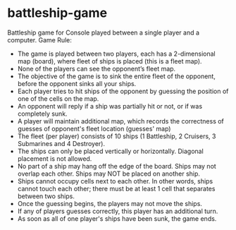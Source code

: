# battleship-game
Battleship game for Console played between a single player and a computer.
Game Rule:
* The game is played between two players, each has a 2-dimensional map (board), where fleet of ships is placed (this is a fleet map).
* None of the players can see the opponent’s fleet map.
* The objective of the game is to sink the entire fleet of the opponent, before the opponent sinks all your ships.
* Each player tries to hit ships of the opponent by guessing the position of one of the cells on the map.
* An opponent will reply if a ship was partially hit or not, or if was completely sunk.
* A player will maintain additional map, which records the correctness of guesses of opponent's fleet location (guesses' map)
* The fleet (per player) consists of 10 ships (1 Battleship, 2 Cruisers, 3 Submarines and 4 Destroyer).
* The ships can only be placed vertically or horizontally. Diagonal placement is not allowed.
* No part of a ship may hang off the edge of the board. Ships may not overlap each other. Ships may NOT be placed on another ship.
* Ships cannot occupy cells next to each other. In other words, ships cannot touch each other; there must be at least 1 cell that separates between two ships.
* Once the guessing begins, the players may not move the ships.
* If any of players guesses correctly, this player has an additional turn.
* As soon as all of one player's ships have been sunk, the game ends.

